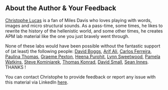 ## About the Author & Your Feedback

[Christophe Lucas](https://www.linkedin.com/in/christophe-lucas-a5abab28/) is a fan of Miles Davis who loves playing with words, images and micro structural sounds.
As a pass-time, some times, he likes to rewrite the history of the hellenistic world,
and some other times, he creates APM lab material like the one you just bravely went through.

None of these labs would have been possible without the fantastic support of (at least) the following people:
[David Boggs](https://www.linkedin.com/in/dave-boggs-1a54518/),
[Arif Ali](https://www.linkedin.com/in/arifsali/),
[Carlos Ferreira](https://www.linkedin.com/in/web30/),
[Paulina Thomas](https://www.linkedin.com/in/pthomas630/),
[Graeme Pexton](https://www.linkedin.com/in/graeme-pexton-0b212715/),
[Heena Purohit](https://www.linkedin.com/in/heenapurohit/),
[Lynn Sweetwood](https://www.linkedin.com/in/lynnsweetwood/),
[Pamela Watkins](https://www.linkedin.com/in/salesperformance/),
[Steve Kominiarek](https://www.linkedin.com/in/steve-kominiarek-7b079470/),
[Thomas Konrad](https://www.linkedin.com/in/thomas-konrad-3943703/),
[David Small](https://www.linkedin.com/in/david-small-b053236b/),
[Sean Innes](https://www.linkedin.com/in/seaninnes/).
THANKS !



You can contact Christophe to provide feedback or report any issue with this material via LinkedIn [here](https://www.linkedin.com/in/christophe-lucas-a5abab28/).